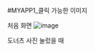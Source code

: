 #MYAPP1_클릭 가능한 이미지

처음 화면
![image](https://user-images.githubusercontent.com/70693435/124614789-95df1400-deaf-11eb-85d9-f05c7b30bc03.png)

도너츠 사진 눌렀을 때


